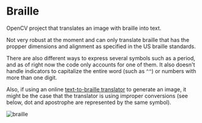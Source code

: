 # Braille
OpenCV project that translates an image with braille into text.

Not very robust at the moment and can only translate braille that has the propper dimensions and alignment as specified in the US braille standards.

There are also different ways to express several symbols such as a period, and as of right now the code only accounts for one of them.
It also doesn't handle indicators to capitalize the entire word (such as `^^`) or numbers with more than one digit.

Also, if using an online [text-to-braille translator](https://www.atractor.pt/mat/matbr/matbraille-_en.html) to generate an image, it might be the case that the translator is using improper conversions (see below, dot and apostrophe are represented by the same symbol).

![braille](https://i.imgur.com/1Ox0UOg.jpg)
